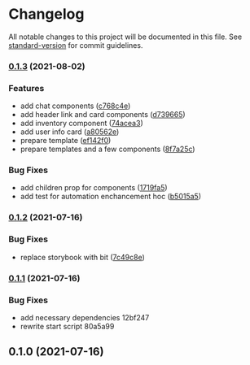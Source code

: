 # Changelog

All notable changes to this project will be documented in this file. See [standard-version](https://github.com/conventional-changelog/standard-version) for commit guidelines.

### [0.1.3](https://github.com/fiWhy/play-to-learn-components/compare/v0.1.2...v0.1.3) (2021-08-02)


### Features

* add chat components ([c768c4e](https://github.com/fiWhy/play-to-learn-components/commit/c768c4ee1634aa8981c397c5d8b16a2e6a84b2dd))
* add header link and card components ([d739665](https://github.com/fiWhy/play-to-learn-components/commit/d7396651ad3f9a4ecc10dd189bd6045e20c48b7d))
* add inventory component ([74acea3](https://github.com/fiWhy/play-to-learn-components/commit/74acea35801aa1a36643218470d3bf76cd903fb6))
* add user info card ([a80562e](https://github.com/fiWhy/play-to-learn-components/commit/a80562e5def83635ddb6bf41ddb6a9ca2f0dec88))
* prepare template ([ef142f0](https://github.com/fiWhy/play-to-learn-components/commit/ef142f0ae666967051448e72c137e3acabff63d9))
* prepare templates and a few components ([8f7a25c](https://github.com/fiWhy/play-to-learn-components/commit/8f7a25c85594f3ef6c4de11f070bb64f54980db5))


### Bug Fixes

* add children prop for components ([1719fa5](https://github.com/fiWhy/play-to-learn-components/commit/1719fa517d32cb20f30275ba1e76bfc8dccfe567))
* add test for automation enchancement hoc ([b5015a5](https://github.com/fiWhy/play-to-learn-components/commit/b5015a58fd0de01520d9f5844b4f569b2773b0f8))

### [0.1.2](https://github.com/fiWhy/play-to-learn-components/compare/v0.1.1...v0.1.2) (2021-07-16)


### Bug Fixes

* replace storybook with bit ([7c49c8e](https://github.com/fiWhy/play-to-learn-components/commit/7c49c8eaeab5fcff035280a20f29a571d6440204))

### [0.1.1](///compare/v0.1.0...v0.1.1) (2021-07-16)


### Bug Fixes

* add necessary dependencies 12bf247
* rewrite start script 80a5a99

## 0.1.0 (2021-07-16)
